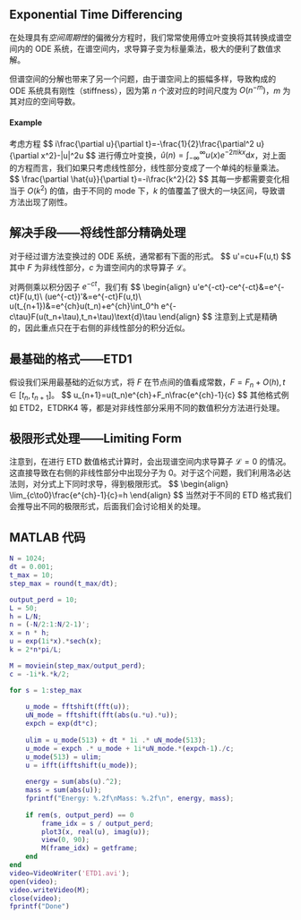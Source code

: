 ## Exponential Time Differencing

在处理具有*空间周期性*的偏微分方程时，我们常常使用傅立叶变换将其转换成谱空间内的 ODE 系统，在谱空间内，求导算子变为标量乘法，极大的便利了数值求解。

但谱空间的分解也带来了另一个问题，由于谱空间上的振幅多样，导致构成的 ODE 系统具有刚性（stiffness），因为第 $n$ 个波对应的时间尺度为 $O(n^{-m})$，$m$ 为其对应的空间导数。

#### Example

考虑方程
\$\$
i\frac{\partial u}{\partial t}=-\frac{1}{2}\frac{\partial^2 u}{\partial x^2}-|u|^2u
\$\$
进行傅立叶变换，$\hat{u}(n)=\int_{-\infty}^{\infty}u(x)e^{-2\pi ikx}\text{d}x$，对上面的方程而言，我们如果只考虑线性部分，线性部分变成了一个单纯的标量乘法。
\$\$
\frac{\partial \hat{u}}{\partial t}=-i\frac{k^2}{2}
\$\$
其每一步都需要变化相当于 $O(k^2)$ 的值，由于不同的 mode 下，$k$ 的值覆盖了很大的一块区间，导致谱方法出现了刚性。

## 解决手段——将线性部分精确处理

对于经过谱方法变换过的 ODE 系统，通常都有下面的形式。
\$\$
u'=cu+F(u,t)
\$\$
其中 $F$ 为非线性部分，$c$ 为谱空间内的求导算子 $\mathcal{L}$。

对两侧乘以积分因子 $e^{-ct}$，我们有
\$\$
\begin{align}
u'e^{-ct}-ce^{-ct}&=e^{-ct}F(u,t)\\
(ue^{-ct})'&=e^{-ct}F(u,t)\\
u(t_{n+1})&=e^{ch}u(t_n)+e^{ch}\int_0^h e^{-c\tau}F(u(t_n+\tau),t_n+\tau)\text{d}\tau
\end{align}
\$\$
注意到上式是精确的，因此重点只在于右侧的非线性部分的积分近似。
## 最基础的格式——ETD1
假设我们采用最基础的近似方式，将 $F$ 在节点间的值看成常数，$F=F_n+O(h),t\in[t_n,t_{n+1}]$。
\$\$
u_{n+1}=u(t_n)e^{ch}+F_n\frac{e^{ch}-1}{c}
\$\$
其他格式例如 ETD2，ETDRK4 等，都是对非线性部分采用不同的数值积分方法进行处理。

## 极限形式处理——Limiting Form
注意到，在进行 ETD 数值格式计算时，会出现谱空间内求导算子 $\mathcal{L}=0$ 的情况。这直接导致在右侧的非线性部分中出现分子为 $0$。对于这个问题，我们利用洛必达法则，对分式上下同时求导，得到极限形式。
\$\$
\begin{align}
\lim_{c\to0}\frac{e^{ch}-1}{c}=h
\end{align}
\$\$
当然对于不同的 ETD 格式我们会推导出不同的极限形式，后面我们会讨论相关的处理。

## MATLAB 代码
```matlab
N = 1024;
dt = 0.001;
t_max = 10;
step_max = round(t_max/dt);

output_perd = 10;
L = 50;
h = L/N;
n = (-N/2:1:N/2-1)';
x = n * h;
u = exp(1i*x).*sech(x);
k = 2*n*pi/L;

M = moviein(step_max/output_perd);
c = -1i*k.*k/2;

for s = 1:step_max
    
    u_mode = fftshift(fft(u));
    uN_mode = fftshift(fft(abs(u.*u).*u));
    expch = exp(dt*c);
    
    ulim = u_mode(513) + dt * 1i .* uN_mode(513);
    u_mode = expch .* u_mode + 1i*uN_mode.*(expch-1)./c;
    u_mode(513) = ulim;
    u = ifft(ifftshift(u_mode));
    
    energy = sum(abs(u).^2);
    mass = sum(abs(u));
    fprintf("Energy: %.2f\nMass: %.2f\n", energy, mass);
        
    if rem(s, output_perd) == 0
        frame_idx = s / output_perd;
        plot3(x, real(u), imag(u));
        view(0, 90);
        M(frame_idx) = getframe;
    end
end
video=VideoWriter('ETD1.avi');
open(video);
video.writeVideo(M);
close(video);
fprintf("Done")
```